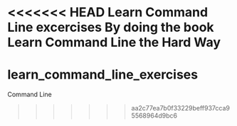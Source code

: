<<<<<<< HEAD
Learn Command Line excercises 
By doing the book 
Learn Command Line the Hard Way
=======
# learn_command_line_exercises
Command Line
>>>>>>> aa2c77ea7b0f33229beff937cca95568964d9bc6
